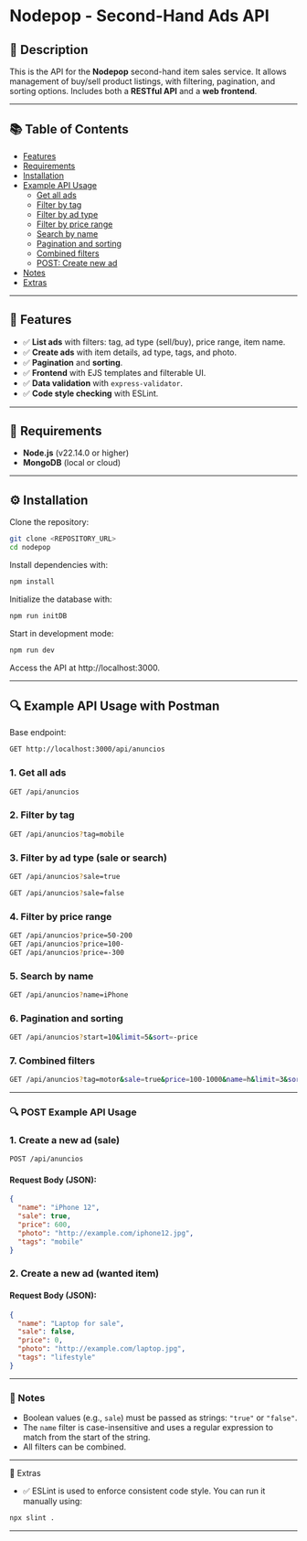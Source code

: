 
# Nodepop - Second-Hand Ads API

## 📖 Description

This is the API for the **Nodepop** second-hand item sales service. It allows management of buy/sell product listings, with filtering, pagination, and sorting options. Includes both a **RESTful API** and a **web frontend**.

---

## 📚 Table of Contents

- [Features](#features)
- [Requirements](#requirements)
- [Installation](#installation)
- [Example API Usage](#example-api-usage-with-postman)
  - [Get all ads](#1-get-all-ads)
  - [Filter by tag](#2-filter-by-tag)
  - [Filter by ad type](#3-filter-by-ad-type-sale-or-search)
  - [Filter by price range](#4-filter-by-price-range)
  - [Search by name](#5-search-by-name)
  - [Pagination and sorting](#6-pagination-and-sorting)
  - [Combined filters](#7-combined-filters)
  - [POST: Create new ad](#🔍-post-example-api-usage)
- [Notes](#notes)
- [Extras](#extras)

---

## 🚀 Features

- ✅ **List ads** with filters: tag, ad type (sell/buy), price range, item name.
- ✅ **Create ads** with item details, ad type, tags, and photo.
- ✅ **Pagination** and **sorting**.
- ✅ **Frontend** with EJS templates and filterable UI.
- ✅ **Data validation** with `express-validator`.
- ✅ **Code style checking** with ESLint.

---

## 🧰 Requirements

- **Node.js** (v22.14.0 or higher)
- **MongoDB** (local or cloud)

---

## ⚙️ Installation

Clone the repository:

```sh
git clone <REPOSITORY_URL>
cd nodepop
```

Install dependencies with:

```sh
npm install
```

Initialize the database with:

```sh
npm run initDB
```

Start in development mode:

```sh
npm run dev
```

Access the API at http://localhost:3000.

---

## 🔍 Example API Usage with Postman

Base endpoint:

```sh
GET http://localhost:3000/api/anuncios
```

### 1. Get all ads

```sh
GET /api/anuncios
```

### 2. Filter by tag

```sh
GET /api/anuncios?tag=mobile
```

### 3. Filter by ad type (sale or search)

```sh
GET /api/anuncios?sale=true
```

```sh
GET /api/anuncios?sale=false
```

### 4. Filter by price range

```sh
GET /api/anuncios?price=50-200
GET /api/anuncios?price=100-
GET /api/anuncios?price=-300
```

### 5. Search by name

```sh
GET /api/anuncios?name=iPhone
```

### 6. Pagination and sorting

```sh
GET /api/anuncios?start=10&limit=5&sort=-price
```

### 7. Combined filters

```sh
GET /api/anuncios?tag=motor&sale=true&price=100-1000&name=h&limit=3&sort=-price
```

---

### 🔍 POST Example API Usage

### 1. Create a new ad (sale)

```sh
POST /api/anuncios
```

#### Request Body (JSON):

```json
{
  "name": "iPhone 12",
  "sale": true,
  "price": 600,
  "photo": "http://example.com/iphone12.jpg",
  "tags": "mobile"
}
```

### 2. Create a new ad (wanted item)

#### Request Body (JSON):

```json
{
  "name": "Laptop for sale",
  "sale": false,
  "price": 0,
  "photo": "http://example.com/laptop.jpg",
  "tags": "lifestyle"
}
```
---

### 📌 Notes

- Boolean values (e.g., `sale`) must be passed as strings: `"true"` or `"false"`.
- The `name` filter is case-insensitive and uses a regular expression to match from the start of the string.
- All filters can be combined.

---

🧪 Extras

- ✅ ESLint is used to enforce consistent code style.
You can run it manually using:

```sh
npx slint .
```

---
